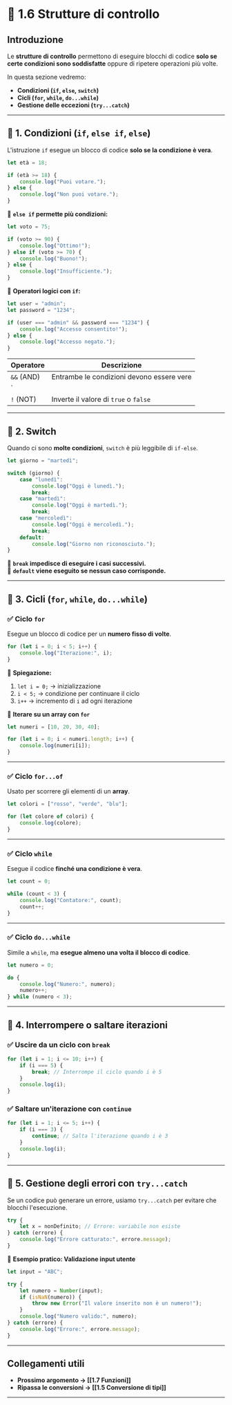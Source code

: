 # 📜 1.6 Strutture di controllo

## Introduzione

Le **strutture di controllo** permettono di eseguire blocchi di codice **solo se certe condizioni sono soddisfatte** oppure di ripetere operazioni più volte.

In questa sezione vedremo:

- **Condizioni (`if`, `else`, `switch`)**
- **Cicli (`for`, `while`, `do...while`)**
- **Gestione delle eccezioni (`try...catch`)**

---

## 🔹 1. Condizioni (`if`, `else if`, `else`)

L'istruzione `if` esegue un blocco di codice **solo se la condizione è vera**.

```js
let età = 18;

if (età >= 18) {
    console.log("Puoi votare.");
} else {
    console.log("Non puoi votare.");
}
```

📌 **`else if` permette più condizioni:**

```js
let voto = 75;

if (voto >= 90) {
    console.log("Ottimo!");
} else if (voto >= 70) {
    console.log("Buono!");
} else {
    console.log("Insufficiente.");
}
```

📌 **Operatori logici con `if`:**

```js
let user = "admin";
let password = "1234";

if (user === "admin" && password === "1234") {
    console.log("Accesso consentito!");
} else {
    console.log("Accesso negato.");
}
```

|Operatore|Descrizione|
|---|---|
|`&&` (AND)|Entrambe le condizioni devono essere vere|
|`||
|`!` (NOT)|Inverte il valore di `true` o `false`|

---

## 🔹 2. Switch

Quando ci sono **molte condizioni**, `switch` è più leggibile di `if-else`.

```js
let giorno = "martedì";

switch (giorno) {
    case "lunedì":
        console.log("Oggi è lunedì.");
        break;
    case "martedì":
        console.log("Oggi è martedì.");
        break;
    case "mercoledì":
        console.log("Oggi è mercoledì.");
        break;
    default:
        console.log("Giorno non riconosciuto.");
}
```

📌 **`break` impedisce di eseguire i casi successivi.**  
📌 **`default` viene eseguito se nessun caso corrisponde.**

---

## 🔹 3. Cicli (`for`, `while`, `do...while`)

### ✅ **Ciclo `for`**

Esegue un blocco di codice per un **numero fisso di volte**.

```js
for (let i = 0; i < 5; i++) {
    console.log("Iterazione:", i);
}
```

📌 **Spiegazione:**

1. `let i = 0;` → inizializzazione
2. `i < 5;` → condizione per continuare il ciclo
3. `i++` → incremento di `i` ad ogni iterazione

📌 **Iterare su un array con `for`**

```js
let numeri = [10, 20, 30, 40];

for (let i = 0; i < numeri.length; i++) {
    console.log(numeri[i]);
}
```

---

### ✅ **Ciclo `for...of`**

Usato per scorrere gli elementi di un **array**.

```js
let colori = ["rosso", "verde", "blu"];

for (let colore of colori) {
    console.log(colore);
}
```

---

### ✅ **Ciclo `while`**

Esegue il codice **finché una condizione è vera**.

```js
let count = 0;

while (count < 3) {
    console.log("Contatore:", count);
    count++;
}
```

---

### ✅ **Ciclo `do...while`**

Simile a `while`, ma **esegue almeno una volta il blocco di codice**.

```js
let numero = 0;

do {
    console.log("Numero:", numero);
    numero++;
} while (numero < 3);
```

---

## 🔹 4. Interrompere o saltare iterazioni

### ✅ **Uscire da un ciclo con `break`**

```js
for (let i = 1; i <= 10; i++) {
    if (i === 5) {
        break; // Interrompe il ciclo quando i è 5
    }
    console.log(i);
}
```

### ✅ **Saltare un'iterazione con `continue`**

```js
for (let i = 1; i <= 5; i++) {
    if (i === 3) {
        continue; // Salta l'iterazione quando i è 3
    }
    console.log(i);
}
```

---

## 🔹 5. Gestione degli errori con `try...catch`

Se un codice può generare un errore, usiamo `try...catch` per evitare che blocchi l'esecuzione.

```js
try {
    let x = nonDefinito; // Errore: variabile non esiste
} catch (errore) {
    console.log("Errore catturato:", errore.message);
}
```

📌 **Esempio pratico: Validazione input utente**

```js
let input = "ABC";

try {
    let numero = Number(input);
    if (isNaN(numero)) {
        throw new Error("Il valore inserito non è un numero!");
    }
    console.log("Numero valido:", numero);
} catch (errore) {
    console.log("Errore:", errore.message);
}
```

---

## Collegamenti utili

- **Prossimo argomento → [[1.7 Funzioni]]**
- **Ripassa le conversioni → [[1.5 Conversione di tipi]]**

---

